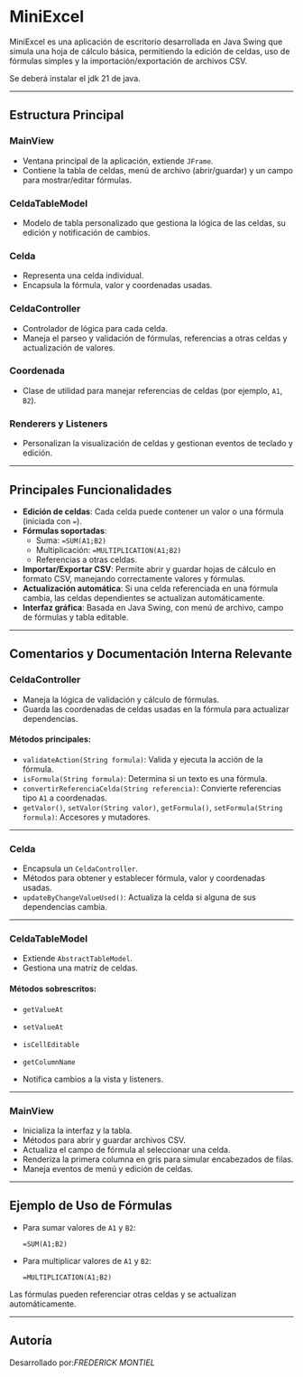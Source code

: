 # MiniExcel

MiniExcel es una aplicación de escritorio desarrollada en Java Swing que simula una hoja de cálculo básica, permitiendo la edición de celdas, uso de fórmulas simples y la importación/exportación de archivos CSV.

Se deberá instalar el jdk 21 de java.

---

## Estructura Principal

### **MainView**
- Ventana principal de la aplicación, extiende `JFrame`.
- Contiene la tabla de celdas, menú de archivo (abrir/guardar) y un campo para mostrar/editar fórmulas.

### **CeldaTableModel**
- Modelo de tabla personalizado que gestiona la lógica de las celdas, su edición y notificación de cambios.

### **Celda**
- Representa una celda individual.
- Encapsula la fórmula, valor y coordenadas usadas.

### **CeldaController**
- Controlador de lógica para cada celda.
- Maneja el parseo y validación de fórmulas, referencias a otras celdas y actualización de valores.

### **Coordenada**
- Clase de utilidad para manejar referencias de celdas (por ejemplo, `A1`, `B2`).

### **Renderers y Listeners**
- Personalizan la visualización de celdas y gestionan eventos de teclado y edición.

---

## Principales Funcionalidades

- **Edición de celdas**: Cada celda puede contener un valor o una fórmula (iniciada con `=`).
- **Fórmulas soportadas**:
    - Suma: `=SUM(A1;B2)`
    - Multiplicación: `=MULTIPLICATION(A1;B2)`
    - Referencias a otras celdas.
- **Importar/Exportar CSV**: Permite abrir y guardar hojas de cálculo en formato CSV, manejando correctamente valores y fórmulas.
- **Actualización automática**: Si una celda referenciada en una fórmula cambia, las celdas dependientes se actualizan automáticamente.
- **Interfaz gráfica**: Basada en Java Swing, con menú de archivo, campo de fórmulas y tabla editable.

---

## Comentarios y Documentación Interna Relevante

### **CeldaController**
- Maneja la lógica de validación y cálculo de fórmulas.
- Guarda las coordenadas de celdas usadas en la fórmula para actualizar dependencias.

#### Métodos principales:
- `validateAction(String formula)`: Valida y ejecuta la acción de la fórmula.
- `isFormula(String formula)`: Determina si un texto es una fórmula.
- `convertirReferenciaCelda(String referencia)`: Convierte referencias tipo `A1` a coordenadas.
- `getValor()`, `setValor(String valor)`, `getFormula()`, `setFormula(String formula)`: Accesores y mutadores.

---

### **Celda**
- Encapsula un `CeldaController`.
- Métodos para obtener y establecer fórmula, valor y coordenadas usadas.
- `updateByChangeValueUsed()`: Actualiza la celda si alguna de sus dependencias cambia.

---

### **CeldaTableModel**
- Extiende `AbstractTableModel`.
- Gestiona una matriz de celdas.

#### Métodos sobrescritos:
- `getValueAt`
- `setValueAt`
- `isCellEditable`
- `getColumnName`

- Notifica cambios a la vista y listeners.

---

### **MainView**
- Inicializa la interfaz y la tabla.
- Métodos para abrir y guardar archivos CSV.
- Actualiza el campo de fórmula al seleccionar una celda.
- Renderiza la primera columna en gris para simular encabezados de filas.
- Maneja eventos de menú y edición de celdas.

---

## Ejemplo de Uso de Fórmulas

- Para sumar valores de `A1` y `B2`:  
    ```plaintext
    =SUM(A1;B2)
    ```
- Para multiplicar valores de `A1` y `B2`:  
    ```plaintext
    =MULTIPLICATION(A1;B2)
    ```

Las fórmulas pueden referenciar otras celdas y se actualizan automáticamente.

---


## Autoría

Desarrollado por:*FREDERICK MONTIEL*

